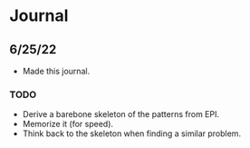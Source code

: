 # Journal

## 6/25/22
- Made this journal.

### TODO
- Derive a barebone skeleton of the patterns from EPI.
- Memorize it (for speed).
- Think back to the skeleton when finding a similar problem.



